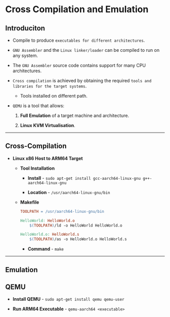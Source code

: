 # Cross Compilation and Emulation

## Introduciton

* Compile to produce `executables for different architectures`.

* `GNU Assembler` and the `Linux linker/loader` can be compiled to run on any system. 

* The `GNU Assembler` source code contains support for many CPU architectures.

* `Cross compilation` is achieved by obtaining the required `tools and libraries for the target systems`.

    * Tools installed on different path.

* `QEMU` is a tool that allows:

    1. __Full Emulation__ of a target machine and architecture.

    2. __Linux KVM Virtualisation__.

---

## Cross-Compilation

* __Linux x86 Host to ARM64 Target__

    * __Tool Installation__

        * __Install__ - `sudo apt-get install gcc-aarch64-linux-gnu g++-aarch64-linux-gnu`

        * __Location__ -  `/usr/aarch64-linux-gnu/bin` 

    * __Makefile__

        ```Makefile
        TOOLPATH = /usr/aarch64-linux-gnu/bin
        
        HelloWorld: HelloWorld.o
            $(TOOLPATH)/ld -o HelloWorld HelloWorld.o
        
        HelloWorld.o: HelloWorld.s
            $(TOOLPATH)/as -o HelloWorld.o HelloWorld.s
        ```

        * __Command__ - `make`

---

## Emulation

## __QEMU__

* __Install QEMU__ - `sudo apt-get install qemu qemu-user`

* __Run ARM64 Executable__ - `qemu-aarch64 <executable>`


